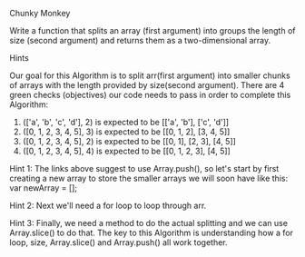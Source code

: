 Chunky Monkey

Write a function that splits an array (first argument) into groups the length of size (second argument) and returns them as a two-dimensional array.


Hints

Our goal for this Algorithm is to split arr(first argument) into smaller chunks of arrays with the length provided by size(second argument). There are 4 green checks (objectives) our code needs to pass in order to complete this Algorithm:

1. (['a', 'b', 'c', 'd'], 2) is expected to be [['a', 'b'], ['c', 'd']]
2. ([0, 1, 2, 3, 4, 5], 3) is expected to be [[0, 1, 2], [3, 4, 5]]
3. ([0, 1, 2, 3, 4, 5], 2) is expected to be [[0, 1], [2, 3], [4, 5]]
4. ([0, 1, 2, 3, 4, 5], 4) is expected to be [[0, 1, 2, 3], [4, 5]]

Hint 1:
The links above suggest to use Array.push(), so let's start by first creating a new array to store the smaller arrays we will soon have like this:
var newArray = [];

Hint 2:
Next we'll need a for loop to loop through arr.

Hint 3:
Finally, we need a method to do the actual splitting and we can use Array.slice() to do that. The key to this Algorithm is understanding how a for loop, size, Array.slice() and Array.push() all work together.